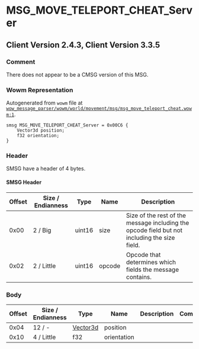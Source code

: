 # MSG_MOVE_TELEPORT_CHEAT_Server

## Client Version 2.4.3, Client Version 3.3.5

### Comment

There does not appear to be a CMSG version of this MSG.

### Wowm Representation

Autogenerated from `wowm` file at [`wow_message_parser/wowm/world/movement/msg/msg_move_teleport_cheat.wowm:1`](https://github.com/gtker/wow_messages/tree/main/wow_message_parser/wowm/world/movement/msg/msg_move_teleport_cheat.wowm#L1).
```rust,ignore
smsg MSG_MOVE_TELEPORT_CHEAT_Server = 0x00C6 {
    Vector3d position;
    f32 orientation;
}
```
### Header

SMSG have a header of 4 bytes.

#### SMSG Header

| Offset | Size / Endianness | Type   | Name   | Description |
| ------ | ----------------- | ------ | ------ | ----------- |
| 0x00   | 2 / Big           | uint16 | size   | Size of the rest of the message including the opcode field but not including the size field.|
| 0x02   | 2 / Little        | uint16 | opcode | Opcode that determines which fields the message contains.|

### Body

| Offset | Size / Endianness | Type | Name | Description | Comment |
| ------ | ----------------- | ---- | ---- | ----------- | ------- |
| 0x04 | 12 / - | [Vector3d](vector3d.md) | position |  |  |
| 0x10 | 4 / Little | f32 | orientation |  |  |

